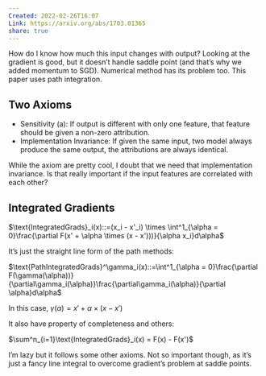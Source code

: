 ```yaml
---
Created: 2022-02-26T16:07
Link: https://arxiv.org/abs/1703.01365
share: true
---
```

How do I know how much this input changes with output? Looking at the gradient is good, but it doesn’t handle saddle point (and that’s why we added momentum to SGD). Numerical method has its problem too. This paper uses path integration.

## Two Axioms

- Sensitivity (a): If output is different with only one feature, that feature should be given a non-zero attribution.
- Implementation Invariance: If given the same input, two model always produce the same output, the attributions are always identical.

While the axiom are pretty cool, I doubt that we need that implementation invariance. Is that really important if the input features are correlated with each other?

## Integrated Gradients

$\text{IntegratedGrads}_i(x)::=(x_i - x'_i) \times \int^1_{\alpha = 0}\frac{\partial F(x' + \alpha \times (x - x')))}{\alpha x_i}d\alpha$

It’s just the straight line form of the path methods:

$\text{PathIntegratedGrads}^\gamma_i(x)::=\int^1_{\alpha = 0}\frac{\partial F(\gamma(\alpha))}{\partial\gamma_i(\alpha)}\frac{\partial\gamma_i(\alpha)}{\partial \alpha}d\alpha$

In this case, $\gamma(\alpha) = x' + \alpha \times (x - x')$﻿

It also have property of completeness and others:

$\sum^n_{i=1}\text{IntegratedGrads}_i(x) = F(x) - F(x')$

I’m lazy but it follows some other axioms. Not so important though, as it’s just a fancy line integral to overcome gradient’s problem at saddle points.